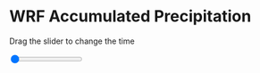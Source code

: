 <h1>WRF Accumulated Precipitation</h1>
<p>Drag the slider to change the time</p>

<div class="slidecontainer">
<input oninput='setImage(this)' class="slider" type="range" min="0" max="45" value="0" step="1" />
<img id='img'/>
</div>

<script>
var img = document.getElementById('img');
var img_array = ['/assets/images/wrf/r_wrfout_d01_2020-03-10_12:00:00.png',
'/assets/images/wrf/r_wrfout_d01_2020-03-10_13:00:00.png',
'/assets/images/wrf/r_wrfout_d01_2020-03-10_14:00:00.png',
'/assets/images/wrf/r_wrfout_d01_2020-03-10_15:00:00.png',
'/assets/images/wrf/r_wrfout_d01_2020-03-10_16:00:00.png',
'/assets/images/wrf/r_wrfout_d01_2020-03-10_17:00:00.png',
'/assets/images/wrf/r_wrfout_d01_2020-03-10_18:00:00.png',
'/assets/images/wrf/r_wrfout_d01_2020-03-10_19:00:00.png',
'/assets/images/wrf/r_wrfout_d01_2020-03-10_20:00:00.png',
'/assets/images/wrf/r_wrfout_d01_2020-03-10_21:00:00.png',
'/assets/images/wrf/r_wrfout_d01_2020-03-10_22:00:00.png',
'/assets/images/wrf/r_wrfout_d01_2020-03-10_23:00:00.png',
'/assets/images/wrf/r_wrfout_d01_2020-03-11_00:00:00.png',
'/assets/images/wrf/r_wrfout_d01_2020-03-11_01:00:00.png',
'/assets/images/wrf/r_wrfout_d01_2020-03-11_02:00:00.png',
'/assets/images/wrf/r_wrfout_d01_2020-03-11_03:00:00.png',
'/assets/images/wrf/r_wrfout_d01_2020-03-11_04:00:00.png',
'/assets/images/wrf/r_wrfout_d01_2020-03-11_05:00:00.png',
'/assets/images/wrf/r_wrfout_d01_2020-03-11_06:00:00.png',
'/assets/images/wrf/r_wrfout_d01_2020-03-11_07:00:00.png',
'/assets/images/wrf/r_wrfout_d01_2020-03-11_08:00:00.png',
'/assets/images/wrf/r_wrfout_d01_2020-03-11_09:00:00.png',
'/assets/images/wrf/r_wrfout_d01_2020-03-11_10:00:00.png',
'/assets/images/wrf/r_wrfout_d01_2020-03-11_11:00:00.png',
'/assets/images/wrf/r_wrfout_d01_2020-03-11_12:00:00.png',
'/assets/images/wrf/r_wrfout_d01_2020-03-11_13:00:00.png',
'/assets/images/wrf/r_wrfout_d01_2020-03-11_14:00:00.png',
'/assets/images/wrf/r_wrfout_d01_2020-03-11_15:00:00.png',
'/assets/images/wrf/r_wrfout_d01_2020-03-11_16:00:00.png',
'/assets/images/wrf/r_wrfout_d01_2020-03-11_17:00:00.png',
'/assets/images/wrf/r_wrfout_d01_2020-03-11_18:00:00.png',
'/assets/images/wrf/r_wrfout_d01_2020-03-11_19:00:00.png',
'/assets/images/wrf/r_wrfout_d01_2020-03-11_20:00:00.png',
'/assets/images/wrf/r_wrfout_d01_2020-03-11_21:00:00.png',
'/assets/images/wrf/r_wrfout_d01_2020-03-11_22:00:00.png',
'/assets/images/wrf/r_wrfout_d01_2020-03-11_23:00:00.png',
'/assets/images/wrf/r_wrfout_d01_2020-03-12_00:00:00.png',
'/assets/images/wrf/r_wrfout_d01_2020-03-12_01:00:00.png',
'/assets/images/wrf/r_wrfout_d01_2020-03-12_02:00:00.png',
'/assets/images/wrf/r_wrfout_d01_2020-03-12_03:00:00.png',
'/assets/images/wrf/r_wrfout_d01_2020-03-12_04:00:00.png',
'/assets/images/wrf/r_wrfout_d01_2020-03-12_05:00:00.png',
'/assets/images/wrf/r_wrfout_d01_2020-03-12_06:00:00.png',
'/assets/images/wrf/r_wrfout_d01_2020-03-12_07:00:00.png',
'/assets/images/wrf/r_wrfout_d01_2020-03-12_08:00:00.png',];
function setImage(obj)
{
        var value = obj.value;
        img.src = img_array[value];

}
</script>
